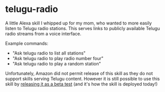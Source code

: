 # telugu-radio

A little Alexa skill I whipped up for my mom, who wanted to more easily listen to Telugu radio stations. 
This serves links to publicly available Telugu radio streams from a voice interface. 

Example commands:
- "Ask telugu radio to list all stations"
- "Ask telugu radio to play radio number four"
- "Ask telugu radio to play a random station"

Unfortunately, Amazon did not permit release of this skill as they do not support skills serving Telugu content.
However it is still possible to use this skill by [releasing it as a beta test](https://developer.amazon.com/en-US/docs/alexa/custom-skills/skills-beta-testing-for-alexa-skills.html) (and it's how the skill is deployed today!)
